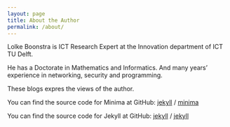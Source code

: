 ```yaml
---
layout: page
title: About the Author
permalink: /about/
---
```


Lolke Boonstra is ICT Research Expert at the Innovation department of ICT TU Delft.

He has a Doctorate in Mathematics and Informatics. And many years’ experience in networking, security and programming.

These blogs expres the views of the author.

You can find the source code for Minima at GitHub:
[jekyll][jekyll-organization] /
[minima](https://github.com/jekyll/minima)

You can find the source code for Jekyll at GitHub:
[jekyll][jekyll-organization] /
[jekyll](https://github.com/jekyll/jekyll)


[jekyll-organization]: https://github.com/jekyll
